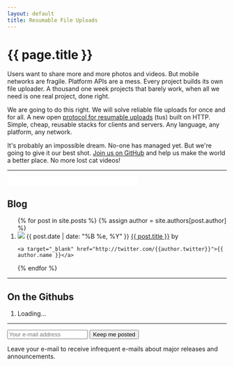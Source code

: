 ```yaml
---
layout: default
title: Resumable File Uploads
---
```


<div class="jumbotron">
  <h1>{{ page.title }}</h1>
  <p class="lead">
    Users want to share more and more photos and videos. But mobile networks
    are fragile. Platform APIs are a mess. Every project builds its own file
    uploader. A thousand one week projects that barely work, when all we need
    is one real project, done right.
  </p>

  <p class="lead">
    We are going to do this right. We will solve reliable file uploads for once
    and for all. A new open
    <a href="/protocols/resumable-upload.html">protocol for resumable uploads</a>
    (tus) built on HTTP. Simple, cheap, reusable stacks for clients and servers.
    Any language, any platform, any network.
  </p>

  <p class="lead">
    It's probably an impossible dream. No-one has managed yet.
    But we're going to give it our best shot.
    <a target="" href="https://github.com/tus">Join us on GitHub</a> and
    help us make the world a better place. No more lost cat videos!
  </p>
</div>

<hr />

<iframe
  allowtransparency="true"
  frameborder="0"
  scrolling="no"
  class="twitter-follow-btn"
  src="//platform.twitter.com/widgets/follow_button.html?screen_name=tus_io"
  style="width:300px; height:20px;"></iframe>

## Blog

<ol id="posts">
  {% for post in site.posts %}
  {% assign author = site.authors[post.author] %}
  <li>
    <img src="https://secure.gravatar.com/avatar/{{author.gravatar}}&s=64" class="gravatar">
    <span class="timeago" title="{{ post.date | date: "%Y-%m-%dT%H:%M:%SZ" }}">{{ post.date | date: "%B %e, %Y" }}</span>
    <a href="{{ post.url }}">{{ post.title }}</a>
    by

    <a target="_blank" href="http://twitter.com/{{author.twitter}}">{{ author.name }}</a>
  </li>
  {% endfor %}
</ol>

<hr />

## On the Githubs

<ol id="githubs"><li>Loading...</li></ol>

<hr />

<div class="jumbotron">
  <div class="input-append control-group">
    <form action="http://transloadit.us1.list-manage1.com/subscribe/post?u=98e560c614f2baaf47237f500&amp;id=37aafbe5c1" method="post">
      <input name="EMAIL" class="input-xlarge" type="email" placeholder="Your e-mail address"/>
      <input name="SOURCE" type="hidden" value="tus.io"/>
      <button class="btn btn-success">Keep me posted</button>
    </form>
  </div>
  <p>
  Leave your e-mail to receive infrequent e-mails about major releases and
  announcements.
  </p>
</div>
